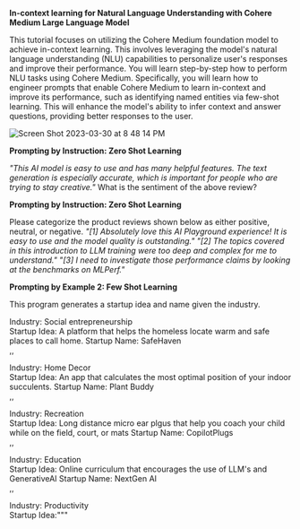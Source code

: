 **In-context learning for Natural Language Understanding with Cohere Medium Large Language Model**

This tutorial focuses on utilizing the Cohere Medium foundation model to achieve in-context learning. This involves leveraging the model's natural language understanding (NLU) capabilities to personalize user's responses and improve their performance. You will learn step-by-step how to perform NLU tasks using Cohere Medium. Specifically, you will learn how to engineer prompts that enable Cohere Medium to learn in-context and improve its performance, such as identifying named entities via few-shot learning. This will enhance the model's ability to infer context and answer questions, providing better responses to the user.

![Screen Shot 2023-03-30 at 8 48 14 PM](https://user-images.githubusercontent.com/11755966/229003092-756da4e0-6758-4c30-8bed-b3af986561c7.png)


**Prompting by Instruction: Zero Shot Learning**

*"This AI model is easy to use and has many helpful features. The text generation is especially accurate, which is important for people who are trying to stay creative."* What is the sentiment of the above review?


**Prompting by Instruction: Zero Shot Learning**

Please categorize the product reviews shown below as either positive, neutral, or negative.
*"[1] Absolutely love this AI Playground experience! It is easy to use and the model quality is outstanding."* 
*"[2] The topics covered in this introduction to LLM training were too deep and complex for me to understand."* 
*"[3] I need to investigate those performance claims by looking at the benchmarks on MLPerf."* 

**Prompting by Example 2: Few Shot Learning**

This program generates a startup idea and name given the industry.

Industry: Social entrepreneurship  
Startup Idea: A platform that helps the homeless locate warm and safe places to call home.
Startup Name: SafeHaven   
,,  

Industry: Home Decor  
Startup Idea: An app that calculates the most optimal position of your indoor succulents. 
Startup Name: Plant Buddy  
,,  

Industry: Recreation  
Startup Idea: Long distance micro ear plgus that help you coach your child while on the field, court, or mats
Startup Name: CopilotPlugs  
,, 

Industry: Education  
Startup Idea: Online curriculum that encourages the use of LLM's and GenerativeAI
Startup Name: NextGen AI  
,,  

Industry: Productivity  
Startup Idea:"""
